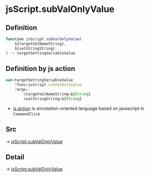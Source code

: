 # jsScript.subValOnlyValue

## Definition

```js.js
function jsScript.subValOnlyValue(
	${targetValNameString},
	${valStringString},
) -> targetSettingVariableValue
```


## Definition by js action

```js.js
var=targetSettingVariableValue
	?func=jsScript.subValOnlyValue
	?args=
		&targetValNameString=${String}
		&valStringString=${String}
```

- [js action](#) is annotation-oriented language based on javascript in `CommandClick`



## Src

-> [jsScript.subValOnlyValue](https://github.com/puutaro/CommandClick/blob/master/app/src/main/java/com/puutaro/commandclick/fragment_lib/terminal_fragment/js_interface/edit/JsScript.kt#L109)

## Detail

-> [jsScript.subValOnlyValue](https://github.com/puutaro/CommandClick/blob/master/md/developer/js_interface/details/edit/JsScript/subValOnlyValue.md)
